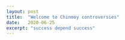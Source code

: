 ```yaml
---
layout: post
title:  "Welcome to Chinmoy controversies"
date:   2020-06-25
excerpt: "success depend success"
---
```

